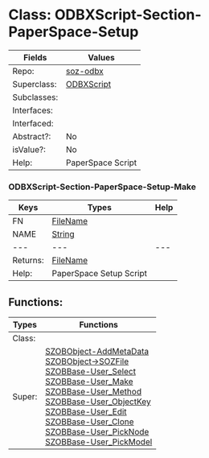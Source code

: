 
# Class:	ODBXScript-Section-PaperSpace-Setup

| Fields | Values |
| --------- | --------- |
| Repo: | [soz-odbx](/repos/soz-odbx.html) |
| Superclass: | [ODBXScript](ODBXScript.html) |
| Subclasses: |  |
| Interfaces: |  |
| Interfaced: |  |
| Abstract?: | No |
| isValue?: | No |
| Help: | PaperSpace Script |

### ODBXScript-Section-PaperSpace-Setup-Make

| Keys | Types | Help |
| --------- | --------- | --------- |
| FN | [FileName](FileName.html) |  |
| NAME | [String](String.html) |  |
| --- | --- | --- |
| Returns: | [FileName](FileName.html) |
| Help: | PaperSpace Setup Script |


## Functions:

| Types | Functions |
| --------- | --------- |
| Class: |  |
| Super: | [SZOBObject-AddMetaData](SZOBObject.html) <br> [SZOBObject->SOZFile](SZOBObject.html) <br> [SZOBBase-User_Select](SZOBBase.html) <br> [SZOBBase-User_Make](SZOBBase.html) <br> [SZOBBase-User_Method](SZOBBase.html) <br> [SZOBBase-User_ObjectKey](SZOBBase.html) <br> [SZOBBase-User_Edit](SZOBBase.html) <br> [SZOBBase-User_Clone](SZOBBase.html) <br> [SZOBBase-User_PickNode](SZOBBase.html) <br> [SZOBBase-User_PickModel](SZOBBase.html) |



